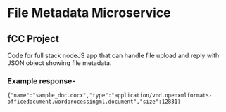# File Metadata Microservice
## fCC Project

Code for full stack nodeJS app that can handle file upload and reply with JSON object showing file metadata.

### Example response-
```
{"name":"sample_doc.docx","type":"application/vnd.openxmlformats-officedocument.wordprocessingml.document","size":12831}
```